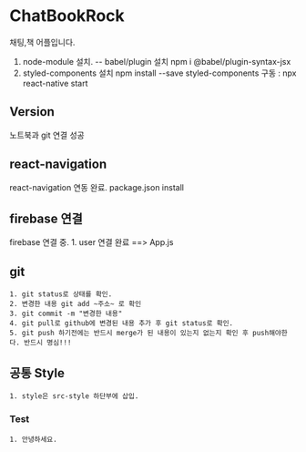 # ChatBookRock
채팅,책 어플입니다.
1. node-module 설치.
 -- babel/plugin 설치 npm i @babel/plugin-syntax-jsx
2. styled-components 설치 npm install --save styled-components
구동 : npx react-native start

## Version
노트북과 git 연결 성공

## react-navigation
react-navigation 연동 완료. 
package.json install

## firebase 연결
firebase 연결 중.
    1. user 연결 완료 ==> App.js

## git 
    1. git status로 상태를 확인.
    2. 변경한 내용 git add ~주소~ 로 확인
    3. git commit -m "변경한 내용" 
    4. git pull로 github에 변경된 내용 추가 후 git status로 확인.
    5. git push 하기전에는 반드시 merge가 된 내용이 있는지 없는지 확인 후 push해야한다. 반드시 명심!!!

## 공통 Style
    1. style은 src-style 하단부에 삽입.

### Test
    1. 안녕하세요.